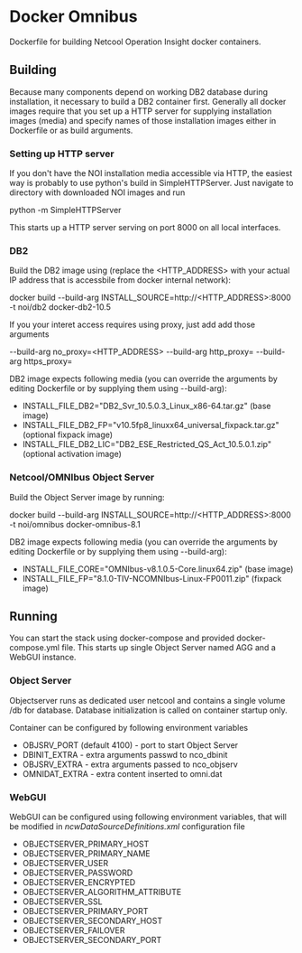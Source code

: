 # Docker Omnibus

Dockerfile for building Netcool Operation Insight docker containers.

## Building 

Because many components depend on working DB2 database during installation, it
necessary to build a DB2 container first. Generally all docker images require
that you set up a HTTP server for supplying installation images (media) and specify 
names of those installation images either in Dockerfile or as build arguments.

### Setting up HTTP server

If you don't have the NOI installation media accessible via HTTP, the easiest
way is probably to use python's build in SimpleHTTPServer. Just navigate to
directory with downloaded NOI images and run
  
  python -m SimpleHTTPServer

This starts up a HTTP server serving on port 8000 on all local interfaces.

### DB2

Build the DB2 image using (replace the <HTTP\_ADDRESS> with your actual IP
address that is accessbile from docker internal network):

  docker build --build-arg INSTALL\_SOURCE=http://<HTTP\_ADDRESS>:8000 -t noi/db2 docker-db2-10.5

If you your interet access requires using proxy, just add add those arguments

  --build-arg no\_proxy=<HTTP\_ADDRESS> --build-arg http\_proxy=<PROXY> --build-arg https\_proxy=<PROXY>


DB2 image expects following media (you can override the arguments by editing Dockerfile or by supplying them using --build-arg):

  * INSTALL\_FILE\_DB2="DB2\_Svr\_10.5.0.3\_Linux\_x86-64.tar.gz" (base image)
  * INSTALL\_FILE\_DB2\_FP="v10.5fp8\_linuxx64\_universal\_fixpack.tar.gz" (optional fixpack image)
  * INSTALL\_FILE\_DB2\_LIC="DB2\_ESE\_Restricted\_QS\_Act\_10.5.0.1.zip" (optional activation image)

### Netcool/OMNIbus Object Server

Build the Object Server image by running:

  docker build --build-arg INSTALL\_SOURCE=http://<HTTP\_ADDRESS>:8000 -t noi/omnibus docker-omnibus-8.1

DB2 image expects following media (you can override the arguments by editing Dockerfile or by supplying them using --build-arg):

  * INSTALL\_FILE\_CORE="OMNIbus-v8.1.0.5-Core.linux64.zip" (base image)
  * INSTALL\_FILE\_FP="8.1.0-TIV-NCOMNIbus-Linux-FP0011.zip" (fixpack image)

## Running

You can start the stack using docker-compose and provided docker-compose.yml file. This starts up single Object Server named AGG and a WebGUI instance.

### Object Server
Objectserver runs as dedicated user netcool and contains a single volume /db for database. Database initialization is called on container startup only.

Container can be configured by following environment variables
  * OBJSRV\_PORT (default 4100) - port to start Object Server
  * DBINIT\_EXTRA - extra arguments passwd to nco\_dbinit
  * OBJSRV\_EXTRA - extra arguments passed to nco\_objserv
  * OMNIDAT\_EXTRA - extra content inserted to omni.dat

### WebGUI

WebGUI can be configured using following environment variables, that will be modified in *ncwDataSourceDefinitions.xml* configuration file

  * OBJECTSERVER\_PRIMARY\_HOST 
  * OBJECTSERVER\_PRIMARY\_NAME 
  * OBJECTSERVER\_USER 
  * OBJECTSERVER\_PASSWORD 
  * OBJECTSERVER\_ENCRYPTED 
  * OBJECTSERVER\_ALGORITHM\_ATTRIBUTE 
  * OBJECTSERVER\_SSL 
  * OBJECTSERVER\_PRIMARY\_PORT 
  * OBJECTSERVER\_SECONDARY\_HOST 
  * OBJECTSERVER\_FAILOVER 
  * OBJECTSERVER\_SECONDARY\_PORT



